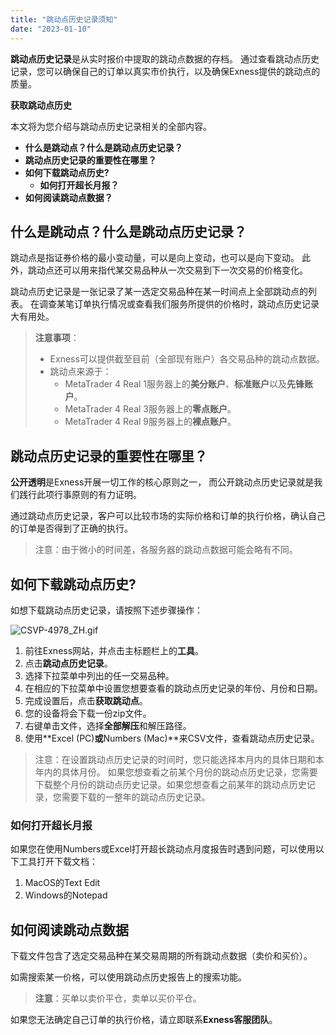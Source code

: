 ```yaml
---
title: "跳动点历史记录须知"
date: "2023-01-10"
---
```


**跳动点历史记录**是从实时报价中提取的跳动点数据的存档。 通过查看跳动点历史记录，您可以确保自己的订单以真实市价执行，以及确保Exness提供的跳动点的质量。

**获取跳动点历史**

本文将为您介绍与跳动点历史记录相关的全部内容。

- **什么是跳动点？什么是跳动点历史记录？**
- **跳动点历史记录的重要性在哪里？**
- **如何下载跳动点历史?**
    - **如何打开超长月报？**
- **如何阅读跳动点数据？**

## 什么是跳动点？什么是跳动点历史记录？

跳动点是指证券价格的最小变动量，可以是向上变动，也可以是向下变动。 此外，跳动点还可以用来指代某交易品种从一次交易到下一次交易的价格变化。

跳动点历史记录是一张记录了某一选定交易品种在某一时间点上全部跳动点的列表。 在调查某笔订单执行情况或查看我们服务所提供的价格时，跳动点历史记录大有用处。

> **注意事项**：
> - Exness可以提供截至目前（全部现有账户）各交易品种的跳动点数据。
> - 跳动点来源于：
>     - MetaTrader 4 Real 1服务器上的**美分账户**、**标准账户**以及**先锋账户**。
>     - MetaTrader 4 Real 3服务器上的**零点账户**。
>     - MetaTrader 4 Real 9服务器上的**裸点账户**。

## 跳动点历史记录的重要性在哪里？

**公开透明**是Exness开展一切工作的核心原则之一， 而公开跳动点历史记录就是我们践行此项行事原则的有力证明。

通过跳动点历史记录，客户可以比较市场的实际价格和订单的执行价格，确认自己的订单是否得到了正确的执行。

> 注意：由于微小的时间差，各服务器的跳动点数据可能会略有不同。

## 如何下载跳动点历史?

如想下载跳动点历史记录，请按照下述步骤操作：

![CSVP-4978_ZH.gif](https://get.exness.help/hc/article_attachments/7224288673692)

1. 前往Exness网站，并点击主标题栏上的**工具**。
2. 点击**跳动点历史记录**。
3. 选择下拉菜单中列出的任一交易品种。
4. 在相应的下拉菜单中设置您想要查看的跳动点历史记录的年份、月份和日期。
5. 完成设置后，点击**获取跳动点**。
6. 您的设备将会下载一份zip文件。
7. 右键单击文件，选择**全部解压**和解压路径。
8. 使用**Excel (PC)**或**Numbers (Mac)**来CSV文件，查看跳动点历史记录。

> 注意：在设置跳动点历史记录的时间时，您只能选择本月内的具体日期和本年内的具体月份。 如果您想查看之前某个月份的跳动点历史记录，您需要下载整个月份的跳动点历史记录。如果您想查看之前某年的跳动点历史记录，您需要下载的一整年的跳动点历史记录。

### 如何打开超长月报

如果您在使用Numbers或Excel打开超长跳动点月度报告时遇到问题，可以使用以下工具打开下载文档：

1. MacOS的Text Edit
2. Windows的Notepad

## 如何阅读跳动点数据

下载文件包含了选定交易品种在某交易周期的所有跳动点数据（卖价和买价）。

如需搜索某一价格，可以使用跳动点历史报告上的搜索功能。

> **注意**：买单以卖价平仓，卖单以买价平仓。

如果您无法确定自己订单的执行价格，请立即联系**Exness客服团队**。

